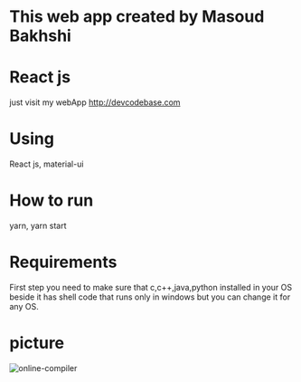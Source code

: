 # This web app created by Masoud Bakhshi

# React js

just visit my webApp http://devcodebase.com

# Using

React js, material-ui

# How to run

yarn, yarn start

# Requirements

First step you need to make sure that c,c++,java,python installed in your OS beside it has shell code that runs only in windows but you can change it for any OS.

# picture

![online-compiler](https://github.com/masoud-bakhshi/onlinecompiler/blob/main/compiler.png)
